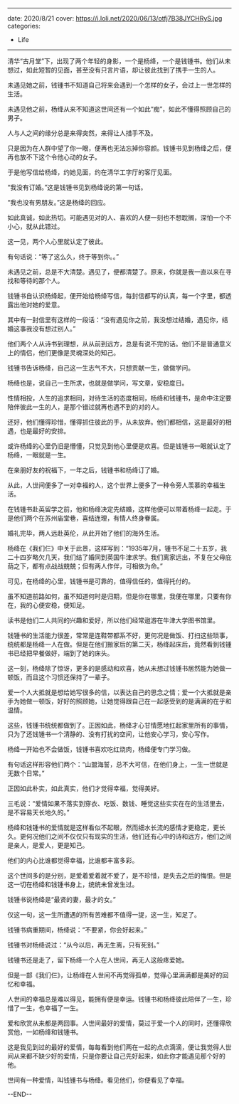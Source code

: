 
---
date: 2020/8/21
cover: https://i.loli.net/2020/06/13/otfj7B38JYCHRyS.jpg
categories: 
- Life
---

清华“古月堂”下，出现了两个年轻的身影，一个是杨绛，一个是钱锺书。他们从未想过，如此短暂的见面，甚至没有只言片语，却让彼此找到了携手一生的人。

未遇见她之前，钱锺书不知道自己将来会遇到一个怎样的女子，会过上一世怎样的生活。

未遇见他之前，杨绛从来不知道这世间还有一个如此“痴”，如此不懂得照顾自己的男子。

人与人之间的缘分总是来得突然，来得让人措手不及。

只是因为在人群中望了你一眼，便再也无法忘掉你容颜。钱锺书见到杨绛之后，便再也放不下这个令他心动的女子。

于是他写信给杨绛，约她见面，约在清华工字厅的客厅见面。

“我没有订婚。”这是钱锺书见到杨绛说的第一句话。

“我也没有男朋友。”这是杨绛的回应。

如此真诚，如此热切。可能遇见对的人、喜欢的人便一刻也不想耽搁，深怕一个不小心，就从此错过。

这一见，两个人心里就认定了彼此。



有句话说：“等了这么久，终于等到你。。”

未遇见之前，总是不大清楚。遇见了，便都清楚了。原来，你就是我一直以来在寻找和等待的那个人。

钱锺书自认识杨绛起，便开始给杨绛写信，每封信都写的认真，每一个字里，都透露出他对她的爱意。

其中有一封信里有这样的一段话：“没有遇见你之前，我没想过结婚，遇见你，结婚这事我没有想过别人。”

他们两个人从诗书到理想，从从前到远方，总是有说不完的话。他们不是普通意义上的情侣，他们更像是灵魂深处的知己。

钱锺书告诉杨绛，自己这一生志气不大，只想贡献一生，做做学问。

杨绛也是，说自己一生所求，也就是做学问，写文章，安稳度日。

性情相投，人生的追求相同，对待生活的态度相同，杨绛和钱锺书，是命中注定要陪伴彼此一生的人，是那个错过就再也遇不到的对的人。

还好，他们懂得珍惜，懂得抓住彼此的手，从未放弃。他们都相信，这是最好的相遇，也是最好的安排。



或许杨绛的心里仍旧是懵懂，只觉见到他心里便是欢喜。但是钱锺书一眼就认定了杨绛，一眼就是一生。

在亲朋好友的祝福下，一年之后，钱锺书和杨绛订了婚。

从此，人世间便多了一对幸福的人，这个世界上便多了一种令旁人羡慕的幸福生活。

在钱锺书赴英留学之前，他和杨绛决定先结婚，这样他便可以带着杨绛一起走。于是他们两个在苏州庙堂巷，喜结连理，有情人终身眷属。

婚礼完毕，两人远赴英伦，从此开始了他们的海外生活。

杨绛在《我们仨》中关于此景，这样写到：“1935年7月，锺书不足二十五岁，我二十四岁略欠几天，我们结了婚同到英国牛津求学。我们离家远出，不复在父母庇荫之下，都有点战战兢兢；但有两人作伴，可相依为命。”

可见，在杨绛的心里，钱锺书是可靠的，值得信任的，值得托付的。

虽不知道前路如何，虽不知道何时是归期，但是你在哪里，我便在哪里，只要有你在，我的心便安稳，便知足。



读书是他们二人共同的兴趣和爱好，所以他们经常遨游在牛津大学图书馆里。

钱锺书的生活能力很差，常常是连鞋带都系不好，更何况是做饭、打扫这些琐事，统统都是杨绛一人在做。但是在他们搬家后的第二天，杨绛起床后，竟然看到钱锺书已经把早餐做好，端到了她的床头。

这一刻，杨绛除了惊讶，更多的是感动和欢喜，她从未想过钱锺书居然能为她做一顿饭，而且这个习惯还保持了一辈子。

爱一个人大抵就是想给她写很多的信，以表达自己的思念之情；爱一个大抵就是亲手为她做一顿饭，好好的照顾她，让她觉得跟自己在一起感受到的是满满的在乎和温情。

这些，钱锺书统统都做到了。正因如此，杨绛才心甘情愿地扛起家里所有的事情，只为了还钱锺书一个清静的、没有打扰的空间，让他安心学习，安心写作。

杨绛一开始也不会做饭，钱锺书喜欢吃红烧肉，杨绛便专门学习做。

有句话这样形容他们两个：“山盟海誓，总不大可信，在他们身上，一生一世就是无数个日常。”

正因如此朴实，如此真实，他们才觉得幸福，觉得美好。



三毛说：“爱情如果不落实到穿衣、吃饭、数钱、睡觉这些实实在在的生活里去，是不容易天长地久的。”

杨绛和钱锺书的爱情就是这样看似不起眼，然而细水长流的感情才更稳定，更长久。更何况他们之间不仅仅只有现实的生活，他们还有心中的诗和远方，他们之间是亲人，是爱人，更是知己。

他们的内心比谁都觉得幸福，比谁都丰富多彩。

这个世间多的是分别，是爱着爱着就不爱了，是不珍惜，是失去之后的悔恨。但是这一切在杨绛和钱锺书身上，统统未曾发生过。

钱锺书说杨绛是“最贤的妻，最才的女。”

仅这一句，这一生所遭遇的所有苦难都不值得一提，这一生，知足了。

钱锺书病重期间，杨绛说：“不要紧，你会好起来。”

钱锺书对杨绛说过：“从今以后，再无生离，只有死别。”

钱锺书还是走了，留下杨绛一个人在人世间，再无人这般疼爱她。

但是一部《我们仨》，让杨绛在人世间不再觉得孤单，觉得心里满满都是美好的回忆和幸福。

人世间的幸福总是难以得见，能拥有便是幸运。钱锺书和杨绛彼此陪伴了一生，珍惜了一生，也幸福了一生。

爱和欣赏从来都是两回事。人世间最好的爱情，莫过于爱一个人的同时，还懂得欣赏他，一如杨绛和钱锺书。

这是我见到过的最好的爱情，每每看到他们两在一起的点点滴滴，便让我觉得人世间从来都不缺少好的爱情，只是你要让自己先好起来，如此你才能遇见那个好的他。

世间有一种爱情，叫钱锺书与杨绛。看见他们，你便看见了幸福。

--END--

